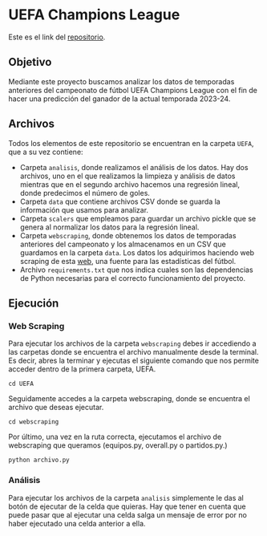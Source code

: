 # UEFA Champions League

Este es el link del [repositorio](https://github.com/lauralardies/uefa_analisis).

## Objetivo

Mediante este proyecto buscamos analizar los datos de temporadas anteriores del campeonato de fútbol UEFA Champions League con el fin de hacer una predicción del ganador de la actual temporada 2023-24.

## Archivos

Todos los elementos de este repositorio se encuentran en la carpeta `UEFA`, que a su vez contiene:
- Carpeta `analisis`, donde realizamos el análisis de los datos. Hay dos archivos, uno en el que realizamos la limpieza y análisis de datos mientras que en el segundo archivo hacemos una regresión lineal, donde predecimos el número de goles.
- Carpeta `data` que contiene archivos CSV donde se guarda la información que usamos para analizar.
- Carpeta `scalers` que empleamos para guardar un archivo pickle que se genera al normalizar los datos para la regresión lineal.
- Carpeta `webscraping`, donde obtenemos los datos de temporadas anteriores del campeonato y los almacenamos en un CSV que guardamos en la carpeta `data`. Los datos los adquirimos haciendo web scraping de esta [web](https://fbref.com), una fuente para las estadísticas del fútbol.
- Archivo `requirements.txt` que nos indica cuales son las dependencias de Python necesarias para el correcto funcionamiento del proyecto.

## Ejecución

### Web Scraping

Para ejecutar los archivos de la carpeta `webscraping` debes ir accediendo a las carpetas donde se encuentra el archivo manualmente desde la terminal. Es decir, abres la terminar y ejecutas el siguiente comando que nos permite acceder dentro de la primera carpeta, UEFA.

```
cd UEFA
```

Seguidamente accedes a la carpeta webscraping, donde se encuentra el archivo que deseas ejecutar.

```
cd webscraping
```

Por último, una vez en la ruta correcta, ejecutamos el archivo de webscraping que queramos (equipos.py, overall.py o partidos.py.)

```
python archivo.py
```

### Análisis

Para ejecutar los archivos de la carpeta `analisis` simplemente le das al botón de ejecutar de la celda que quieras. Hay que tener en cuenta que puede pasar que al ejecutar una celda salga un mensaje de error por no haber ejecutado una celda anterior a ella.
